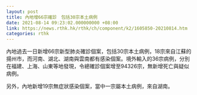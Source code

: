 ```yaml
---
layout: post
title: 內地增66宗確診　包括30宗本土病例
date: 2021-08-14 09:23:02.000000000 +08:00
link: https://news.rthk.hk/rthk/ch/component/k2/1605850-20210814.htm
categories: rthk
---
```


內地過去一日新增66宗新型肺炎確診個案，包括30宗本土病例，18宗來自江蘇的揚州市，而河南、湖北、湖南與雲南都有感染個案。境外輸入的36宗病例，分別在福建、上海、山東等地發現，令總確診個案增至94326宗，無新增死亡與疑似病例。

另外，內地新增19宗無症狀感染個案，當中一宗屬本土病例，來自湖南。
